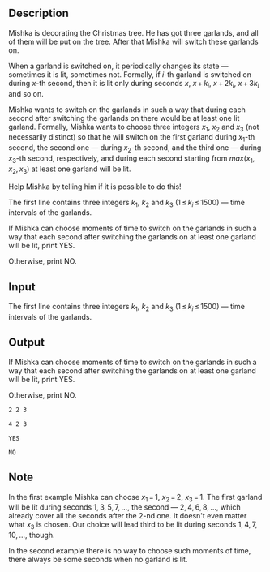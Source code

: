 ## Description

<div><p>Mishka is decorating the Christmas tree. He has got three garlands, and all of them will be put on the tree. After that Mishka will switch these garlands on.</p><p>When a garland is switched on, it periodically changes its state — sometimes it is lit, sometimes not. Formally, if <span class="tex-span"><i>i</i></span>-th garland is switched on during <span class="tex-span"><i>x</i></span>-th second, then it is lit only during seconds <span class="tex-span"><i>x</i></span>, <span class="tex-span"><i>x</i> + <i>k</i><sub class="lower-index"><i>i</i></sub></span>, <span class="tex-span"><i>x</i> + 2<i>k</i><sub class="lower-index"><i>i</i></sub></span>, <span class="tex-span"><i>x</i> + 3<i>k</i><sub class="lower-index"><i>i</i></sub></span> and so on.</p><p>Mishka wants to switch on the garlands in such a way that during each second after switching the garlands on there would be at least one lit garland. Formally, Mishka wants to choose three integers <span class="tex-span"><i>x</i><sub class="lower-index">1</sub></span>, <span class="tex-span"><i>x</i><sub class="lower-index">2</sub></span> and <span class="tex-span"><i>x</i><sub class="lower-index">3</sub></span> (not necessarily distinct) so that he will switch on the first garland during <span class="tex-span"><i>x</i><sub class="lower-index">1</sub></span>-th second, the second one — during <span class="tex-span"><i>x</i><sub class="lower-index">2</sub></span>-th second, and the third one — during <span class="tex-span"><i>x</i><sub class="lower-index">3</sub></span>-th second, respectively, and during each second starting from <span class="tex-span"><i>max</i>(<i>x</i><sub class="lower-index">1</sub>, <i>x</i><sub class="lower-index">2</sub>, <i>x</i><sub class="lower-index">3</sub>)</span> at least one garland will be lit.</p><p>Help Mishka by telling him if it is possible to do this!</p></div><div class="input-specification"><p>The first line contains three integers <span class="tex-span"><i>k</i><sub class="lower-index">1</sub></span>, <span class="tex-span"><i>k</i><sub class="lower-index">2</sub></span> and <span class="tex-span"><i>k</i><sub class="lower-index">3</sub></span> (<span class="tex-span">1 ≤ <i>k</i><sub class="lower-index"><i>i</i></sub> ≤ 1500</span>) — time intervals of the garlands.</p></div><div class="output-specification"><p>If Mishka can choose moments of time to switch on the garlands in such a way that each second after switching the garlands on at least one garland will be lit, print <span class="tex-font-style-tt">YES</span>.</p><p>Otherwise, print <span class="tex-font-style-tt">NO</span>.</p></div>

## Input

<p>The first line contains three integers <span class="tex-span"><i>k</i><sub class="lower-index">1</sub></span>, <span class="tex-span"><i>k</i><sub class="lower-index">2</sub></span> and <span class="tex-span"><i>k</i><sub class="lower-index">3</sub></span> (<span class="tex-span">1 ≤ <i>k</i><sub class="lower-index"><i>i</i></sub> ≤ 1500</span>) — time intervals of the garlands.</p>

## Output

<p>If Mishka can choose moments of time to switch on the garlands in such a way that each second after switching the garlands on at least one garland will be lit, print <span class="tex-font-style-tt">YES</span>.</p><p>Otherwise, print <span class="tex-font-style-tt">NO</span>.</p>





```input1
2 2 3

```




```input2
4 2 3

```




```output1
YES

```




```output2
NO

```



## Note

<p>In the first example Mishka can choose <span class="tex-span"><i>x</i><sub class="lower-index">1</sub> = 1</span>, <span class="tex-span"><i>x</i><sub class="lower-index">2</sub> = 2</span>, <span class="tex-span"><i>x</i><sub class="lower-index">3</sub> = 1</span>. The first garland will be lit during seconds <span class="tex-span">1, 3, 5, 7, ...</span>, the second — <span class="tex-span">2, 4, 6, 8, ...</span>, which already cover all the seconds after the <span class="tex-span">2</span>-nd one. It doesn't even matter what <span class="tex-span"><i>x</i><sub class="lower-index">3</sub></span> is chosen. Our choice will lead third to be lit during seconds <span class="tex-span">1, 4, 7, 10, ...</span>, though.</p><p>In the second example there is no way to choose such moments of time, there always be some seconds when no garland is lit.</p>
